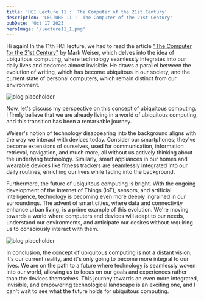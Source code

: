 ```yaml
---
title: 'HCI Lecture 11 :  The Computer of the 21st Century'
description: 'LECTURE 11 :  The Computer of the 21st Century'
pubDate: 'Oct 17 2023'
heroImage: '/lecture11_1.png'
---
```



Hi again! In the 11th HCI lecture, we had to read the article <a href="https://www.lri.fr/~mbl/Stanford/CS477/papers/Weiser-SciAm.pdf">"The Computer for the 21st Century"</a> by Mark Weiser, which delves into the idea of ubiquitous computing, where technology seamlessly integrates into our daily lives and becomes almost invisible. He draws a parallel between the evolution of writing, which has become ubiquitous in our society, and the current state of personal computers, which remain distinct from our environment.

![blog placeholder](/lecture11.png)


Now, let's discuss my perspective on this concept of ubiquitous computing. I firmly believe that we are already living in a world of ubiquitous computing, and this transition has been a remarkable journey.


Weiser's notion of technology disappearing into the background aligns with the way we interact with devices today. Consider our smartphones; they've become extensions of ourselves, used for communication, information retrieval, navigation, and much more, all without us actively thinking about the underlying technology. Similarly, smart appliances in our homes and wearable devices like fitness trackers are seamlessly integrated into our daily routines, enriching our lives while fading into the background.


Furthermore, the future of ubiquitous computing is bright. With the ongoing development of the Internet of Things (IoT), sensors, and artificial intelligence, technology is becoming even more deeply ingrained in our surroundings. The advent of smart cities, where data and connectivity enhance urban living, is a prime example of this evolution. We're moving towards a world where computers and devices will adapt to our needs, understand our environments, and anticipate our desires without requiring us to consciously interact with them.

![blog placeholder](/lecture11_2.png)

In conclusion, the concept of ubiquitous computing is not a distant vision; it's our current reality, and it's only going to become more integral to our lives. We are on the path to a future where technology is seamlessly woven into our world, allowing us to focus on our goals and experiences rather than the devices themselves. This journey towards an even more integrated, invisible, and empowering technological landscape is an exciting one, and I can't wait to see what the future holds for ubiquitous computing.

